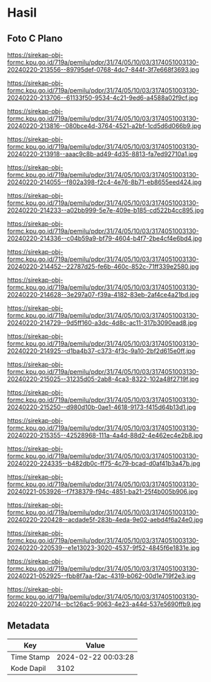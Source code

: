 # Hasil

## Foto C Plano

https://sirekap-obj-formc.kpu.go.id/719a/pemilu/pdpr/31/74/05/10/03/3174051003130-20240220-213556--89795def-0768-4dc7-844f-3f7e668f3693.jpg

https://sirekap-obj-formc.kpu.go.id/719a/pemilu/pdpr/31/74/05/10/03/3174051003130-20240220-213706--61133f50-9534-4c21-9ed6-a4588a02f9cf.jpg

https://sirekap-obj-formc.kpu.go.id/719a/pemilu/pdpr/31/74/05/10/03/3174051003130-20240220-213816--080bce4d-3764-4521-a2bf-1cd5d6d066b9.jpg

https://sirekap-obj-formc.kpu.go.id/719a/pemilu/pdpr/31/74/05/10/03/3174051003130-20240220-213918--aaac9c8b-ad49-4d35-8813-fa7ed92710a1.jpg

https://sirekap-obj-formc.kpu.go.id/719a/pemilu/pdpr/31/74/05/10/03/3174051003130-20240220-214055--f802a398-f2c4-4e76-8b71-eb8655eed424.jpg

https://sirekap-obj-formc.kpu.go.id/719a/pemilu/pdpr/31/74/05/10/03/3174051003130-20240220-214233--a02bb999-5e7e-409e-b185-cd522b4cc895.jpg

https://sirekap-obj-formc.kpu.go.id/719a/pemilu/pdpr/31/74/05/10/03/3174051003130-20240220-214336--c04b59a9-bf79-4604-b4f7-2be4cf4e6bd4.jpg

https://sirekap-obj-formc.kpu.go.id/719a/pemilu/pdpr/31/74/05/10/03/3174051003130-20240220-214452--22787d25-fe6b-460c-852c-71ff339e2580.jpg

https://sirekap-obj-formc.kpu.go.id/719a/pemilu/pdpr/31/74/05/10/03/3174051003130-20240220-214628--3e297a07-f39a-4182-83eb-2af4ce4a21bd.jpg

https://sirekap-obj-formc.kpu.go.id/719a/pemilu/pdpr/31/74/05/10/03/3174051003130-20240220-214729--9d5ff160-a3dc-4d8c-ac11-317b3090ead8.jpg

https://sirekap-obj-formc.kpu.go.id/719a/pemilu/pdpr/31/74/05/10/03/3174051003130-20240220-214925--d1ba4b37-c373-4f3c-9a10-2bf2d615e0ff.jpg

https://sirekap-obj-formc.kpu.go.id/719a/pemilu/pdpr/31/74/05/10/03/3174051003130-20240220-215025--31235d05-2ab8-4ca3-8322-102a48f2719f.jpg

https://sirekap-obj-formc.kpu.go.id/719a/pemilu/pdpr/31/74/05/10/03/3174051003130-20240220-215250--d980d10b-0ae1-4618-9173-f415d64b13d1.jpg

https://sirekap-obj-formc.kpu.go.id/719a/pemilu/pdpr/31/74/05/10/03/3174051003130-20240220-215355--42528968-111a-4a4d-88d2-4e462ec4e2b8.jpg

https://sirekap-obj-formc.kpu.go.id/719a/pemilu/pdpr/31/74/05/10/03/3174051003130-20240220-224335--b482db0c-ff75-4c79-bcad-d0af41b3a47b.jpg

https://sirekap-obj-formc.kpu.go.id/719a/pemilu/pdpr/31/74/05/10/03/3174051003130-20240221-053926--f7f38379-f94c-4851-ba21-25f4b005b906.jpg

https://sirekap-obj-formc.kpu.go.id/719a/pemilu/pdpr/31/74/05/10/03/3174051003130-20240220-220428--acdade5f-283b-4eda-9e02-aebd4f6a24e0.jpg

https://sirekap-obj-formc.kpu.go.id/719a/pemilu/pdpr/31/74/05/10/03/3174051003130-20240220-220539--e1e13023-3020-4537-9f52-4845f6e1831e.jpg

https://sirekap-obj-formc.kpu.go.id/719a/pemilu/pdpr/31/74/05/10/03/3174051003130-20240221-052925--fbb8f7aa-f2ac-4319-b062-00d1e719f2e3.jpg

https://sirekap-obj-formc.kpu.go.id/719a/pemilu/pdpr/31/74/05/10/03/3174051003130-20240220-220714--bc126ac5-9063-4e23-a44d-537e5690ffb9.jpg


## Metadata

| Key        | Value               |
| ---------- | ------------------- |
| Time Stamp | 2024-02-22 00:03:28 |
| Kode Dapil | 3102                |



